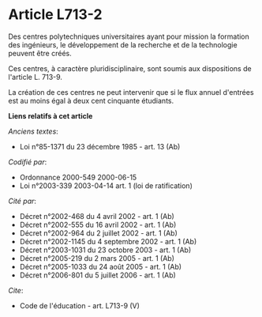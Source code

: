 # Article L713-2

Des centres polytechniques universitaires ayant pour mission la formation des ingénieurs, le développement de la recherche et
de la technologie peuvent être créés. 

Ces centres, à caractère pluridisciplinaire, sont soumis aux dispositions de l'article L. 713-9. 

La création de ces centres ne peut intervenir que si le flux annuel d'entrées est au moins égal à deux cent cinquante
étudiants.

**Liens relatifs à cet article**

_Anciens textes_:

  - Loi n°85-1371 du 23 décembre 1985 - art. 13 (Ab)

_Codifié par_:

  - Ordonnance 2000-549 2000-06-15
  - Loi n°2003-339 2003-04-14 art. 1 (loi de ratification)

_Cité par_:

  - Décret n°2002-468 du 4 avril 2002 - art. 1 (Ab)
  - Décret n°2002-555 du 16 avril 2002 - art. 1 (Ab)
  - Décret n°2002-964 du 2 juillet 2002 - art. 1 (Ab)
  - Décret n°2002-1145 du 4 septembre 2002 - art. 1 (Ab)
  - Décret n°2003-1031 du 23 octobre 2003 - art. 1 (Ab)
  - Décret n°2005-219 du 2 mars 2005 - art. 1 (Ab)
  - Décret n°2005-1033 du 24 août 2005 - art. 1 (Ab)
  - Décret n°2006-801 du 5 juillet 2006 - art. 1 (Ab)

_Cite_:

  - Code de l'éducation - art. L713-9 (V)
